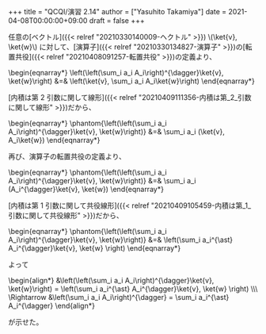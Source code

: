 +++
title = "QCQI/演習 2.14"
author = ["Yasuhito Takamiya"]
date = 2021-04-08T00:00:00+09:00
draft = false
+++

任意の[ベクトル]({{< relref "20210330140009-ヘクトル" >}}) \\(\ket{v}, \ket{w}\\) に対して、[演算子]({{< relref "20210330134827-演算子" >}})の[転置共役]({{< relref "20210408091257-転置共役" >}})の定義より、

\begin{eqnarray\*}
  \left(\left(\sum\_i a\_i A\_i\right)^{\dagger}\ket{v}, \ket{w}\right) &=& \left(\ket{v}, \sum\_i a\_i A\_i\ket{w}\right)
\end{eqnarray\*}

[内積は第 2 引数に関して線形]({{< relref "20210409111356-内積は第_2_引数に関して線形" >}})だから、

\begin{eqnarray\*}
  \phantom{\left(\left(\sum\_i a\_i A\_i\right)^{\dagger}\ket{v}, \ket{w}\right)} &=& \sum\_i a\_i (\ket{v}, A\_i\ket{w})
\end{eqnarray\*}

再び、演算子の転置共役の定義より、

\begin{eqnarray\*}
  \phantom{\left(\left(\sum\_i a\_i A\_i\right)^{\dagger}\ket{v}, \ket{w}\right)} &=& \sum\_i a\_i (A\_i^{\dagger}\ket{v}, \ket{w})
\end{eqnarray\*}

[内積は第 1 引数に関して共役線形]({{< relref "20210409105459-内積は第_1_引数に関して共役線形" >}})だから、

\begin{eqnarray\*}
  \phantom{\left(\left(\sum\_i a\_i A\_i\right)^{\dagger}\ket{v}, \ket{w}\right)} &=& \left(\sum\_i a\_i^{\ast} A\_i^{\dagger}\ket{v}, \ket{w} \right)
\end{eqnarray\*}

よって

\begin{align\*}
  &\left(\left(\sum\_i a\_i A\_i\right)^{\dagger}\ket{v}, \ket{w}\right) = \left(\sum\_i a\_i^{\ast} A\_i^{\dagger}\ket{v}, \ket{w} \right) \\\\\\
  \Rightarrow &\left(\sum\_i a\_i A\_i\right)^{\dagger} = \sum\_i a\_i^{\ast} A\_i^{\dagger}
\end{align\*}

が示せた。

